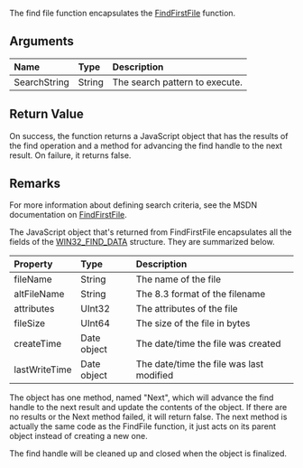 The find file function encapsulates the [FindFirstFile](http://msdn.microsoft.com/en-us/library/aa364418(VS.85).aspx) function.

## Arguments ##
| **Name** | **Type** | **Description** |
|:---------|:---------|:----------------|
| SearchString | String   | The search pattern to execute. |

## Return Value ##
On success, the function returns a JavaScript object that has the results of the find operation and a method for advancing the find handle to the next result. On failure, it returns false.

## Remarks ##

For more information about defining search criteria, see the MSDN documentation on [FindFirstFile](http://msdn.microsoft.com/en-us/library/aa364418(VS.85).aspx).

The JavaScript object that's returned from FindFirstFile encapsulates all the fields of the [WIN32\_FIND\_DATA](http://msdn.microsoft.com/en-us/library/aa365740(VS.85).aspx) structure. They are summarized below.


| **Property** | **Type** | **Description** |
|:-------------|:---------|:----------------|
| fileName     | String   | The name of the file |
| altFileName  | String   | The 8.3 format of the filename |
| attributes   | UInt32   | The attributes of the file |
| fileSize     | UInt64   | The size of the file in bytes |
| createTime   | Date object | The date/time the file was created |
| lastWriteTime | Date object | The date/time the file was last modified |


The object has one method, named "Next", which will advance the find handle to the next result and update the contents of the object. If there are no results or the Next method failed, it will return false. The next method is actually the same code as the FindFile function, it just acts on its parent object instead of creating a new one.

The find handle will be cleaned up and closed when the object is finalized.